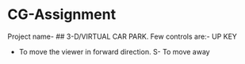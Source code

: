 # CG-Assignment
Project name- ## 3-D/VIRTUAL CAR PARK.
Few controls are:-
UP KEY
- To move the viewer in forward direction.
      S- To move away
 
